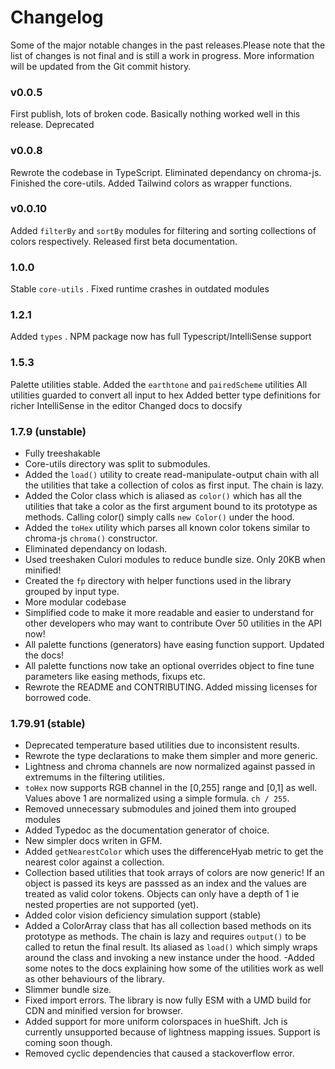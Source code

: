 # Changelog
Some of the major notable changes in the past releases.Please note that the list of changes is not final and is still a work in progress. More information will be updated from the Git commit history.


### v0.0.5

First publish, lots of broken code. Basically nothing worked well in this release. Deprecated

### v0.0.8

Rewrote the codebase in TypeScript. Eliminated dependancy on chroma-js. Finished the core-utils.
Added Tailwind colors as wrapper functions.

### v0.0.10

Added `filterBy` and `sortBy` modules for filtering and sorting collections of colors respectively. Released first beta documentation.

### 1.0.0

Stable `core-utils` .
Fixed runtime crashes in outdated modules

### 1.2.1

Added `types` . NPM package now has full Typescript/IntelliSense support

### 1.5.3

Palette utilities stable.
Added the `earthtone` and `pairedScheme` utilities
All utilities guarded to convert all input to hex
Added better type definitions for richer IntelliSense in the editor
Changed docs to docsify

### 1.7.9 (unstable)

- Fully treeshakable
- Core-utils directory was split to submodules.
- Added the `load()` utility to create read-manipulate-output chain with all the utilities that take a collection of colos as first input. The chain is lazy.
- Added the Color class which is aliased as `color()` which has all the utilities that take a color as the first argument bound to its prototype as methods. Calling color() simply calls `new Color()` under the hood.
- Added the `toHex` utility which parses all known color tokens similar to chroma-js `chroma()` constructor.
- Eliminated dependancy on lodash.
- Used treeshaken Culori modules to reduce bundle size. Only 20KB when minified!
- Created the `fp` directory with helper functions used in the library grouped by input type.
- More modular codebase
- Simplified code to make it more readable and easier to understand for other developers who may want to contribute
Over 50 utilities in the API now!
- All palette functions (generators) have easing function support.
Updated the docs!
- All palette functions now take an optional overrides object to fine tune parameters like easing methods, fixups etc.
- Rewrote the README and CONTRIBUTING. Added missing licenses for borrowed code.

### 1.79.91 (stable)

- Deprecated temperature based utilities due to inconsistent results.
- Rewrote the type declarations to make them simpler and more generic.
- Lightness and chroma channels are now normalized against passed in extremums in the filtering utilities.
- `toHex` now supports RGB channel in the [0,255] range and [0,1] as well. Values above 1 are normalized using a simple formula. `ch / 255`.
- Removed unnecessary submodules and joined them into grouped modules
- Added Typedoc as the documentation generator of choice.
- New simpler docs writen in GFM.
- Added `getNearestColor` which uses the differenceHyab metric to get the nearest color against a collection.
- Collection based utilities that took  arrays of colors are now generic! If an object is passed its keys are passsed as an index and the values are treated as valid color tokens. Objects can only have a depth of 1 ie nested properties are not supported (yet).
- Added color vision deficiency simulation support (stable)
- Added a ColorArray class that has all collection based methods on its prototype as methods. The chain is lazy and requires `output()` to be called to retun the final result. Its aliased as `load()` which simply wraps around the class and invoking a new instance under the hood.
-Added some notes to the docs explaining how some of the utilities work as well as other behaviours of the library.
- Slimmer bundle size.
- Fixed import errors. The library is now fully ESM with a UMD build for CDN and minified version for browser.
- Added support for more uniform colorspaces in hueShift. Jch is currently unsupported because of lightness mapping issues. Support is coming soon though.
- Removed cyclic dependencies that caused a stackoverflow error.
